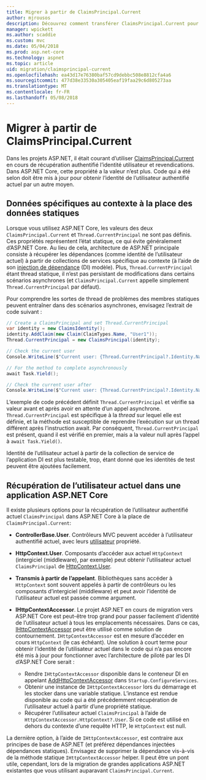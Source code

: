 ```yaml
---
title: Migrer à partir de ClaimsPrincipal.Current
author: mjrousos
description: Découvrez comment transférer ClaimsPrincipal.Current pour extraire l’identité de l’utilisateur authentifié actuel et les revendications dans ASP.NET Core.
manager: wpickett
ms.author: scaddie
ms.custom: mvc
ms.date: 05/04/2018
ms.prod: asp.net-core
ms.technology: aspnet
ms.topic: article
uid: migration/claimsprincipal-current
ms.openlocfilehash: ea43d17e76380baf57cd9debbc508e8812cfa4a6
ms.sourcegitcommit: 477d38e33530a305405eaf19faa29c6d805273aa
ms.translationtype: MT
ms.contentlocale: fr-FR
ms.lasthandoff: 05/08/2018
---
```

# <a name="migrate-from-claimsprincipalcurrent"></a>Migrer à partir de ClaimsPrincipal.Current

Dans les projets ASP.NET, il était courant d’utiliser [ClaimsPrincipal.Current](/dotnet/api/system.security.claims.claimsprincipal.current) en cours de récupération authentifié l’identité utilisateur et revendications. Dans ASP.NET Core, cette propriété a la valeur n’est plus. Code qui a été selon doit être mis à jour pour obtenir l’identité de l’utilisateur authentifié actuel par un autre moyen.

## <a name="context-specific-data-instead-of-static-data"></a>Données spécifiques au contexte à la place des données statiques

Lorsque vous utilisez ASP.NET Core, les valeurs des deux `ClaimsPrincipal.Current` et `Thread.CurrentPrincipal` ne sont pas définis. Ces propriétés représentent l’état statique, ce qui évite généralement d’ASP.NET Core. Au lieu de cela, architecture de ASP.NET principale consiste à récupérer les dépendances (comme identité de l’utilisateur actuel) à partir de collections de services spécifique au contexte (à l’aide de son [injection de dépendance](xref:fundamentals/dependency-injection) (DI) modèle). Plus, `Thread.CurrentPrincipal` étant thread statique, il n’est pas persistant de modifications dans certains scénarios asynchrones (et `ClaimsPrincipal.Current` appelle simplement `Thread.CurrentPrincipal` par défaut).

Pour comprendre les sortes de thread de problèmes des membres statiques peuvent entraîner dans des scénarios asynchrones, envisagez l’extrait de code suivant :

```csharp
// Create a ClaimsPrincipal and set Thread.CurrentPrincipal
var identity = new ClaimsIdentity();
identity.AddClaim(new Claim(ClaimTypes.Name, "User1"));
Thread.CurrentPrincipal = new ClaimsPrincipal(identity);

// Check the current user
Console.WriteLine($"Current user: {Thread.CurrentPrincipal?.Identity.Name}");

// For the method to complete asynchronously
await Task.Yield();

// Check the current user after
Console.WriteLine($"Current user: {Thread.CurrentPrincipal?.Identity.Name}");
```

L’exemple de code précédent définit `Thread.CurrentPrincipal` et vérifie sa valeur avant et après avoir en attente d’un appel asynchrone. `Thread.CurrentPrincipal` est spécifique à la *thread* sur lequel elle est définie, et la méthode est susceptible de reprendre l’exécution sur un thread différent après l’instruction await. Par conséquent, `Thread.CurrentPrincipal` est présent, quand il est vérifié en premier, mais a la valeur null après l’appel à `await Task.Yield()`.

Identité de l’utilisateur actuel à partir de la collection de service de l’application DI est plus testable, trop, étant donné que les identités de test peuvent être ajoutées facilement.

## <a name="retrieve-the-current-user-in-an-aspnet-core-app"></a>Récupération de l’utilisateur actuel dans une application ASP.NET Core

Il existe plusieurs options pour la récupération de l’utilisateur authentifié actuel `ClaimsPrincipal` dans ASP.NET Core à la place de `ClaimsPrincipal.Current`:

* **ControllerBase.User**. Contrôleurs MVC peuvent accéder à l’utilisateur authentifié actuel, avec leurs [utilisateur](/dotnet/api/microsoft.aspnetcore.mvc.controllerbase.user) propriété.
* **HttpContext.User**. Composants d’accéder aux actuel `HttpContext` (intergiciel (middleware), par exemple) peut obtenir l’utilisateur actuel `ClaimsPrincipal` de [HttpContext.User](/dotnet/api/microsoft.aspnetcore.http.httpcontext.user).
* **Transmis à partir de l’appelant**. Bibliothèques sans accéder à `HttpContext` sont souvent appelés à partir de contrôleurs ou les composants d’intergiciel (middleware) et peut avoir l’identité de l’utilisateur actuel est passée comme argument.
* **IHttpContextAccessor**. Le projet ASP.NET en cours de migration vers ASP.NET Core est peut-être trop grand pour passer facilement d’identité de l’utilisateur actuel à tous les emplacements nécessaires. Dans ce cas, [IHttpContextAccessor](/dotnet/api/microsoft.aspnetcore.http.ihttpcontextaccessor) peut être utilisé comme solution de contournement. `IHttpContextAccessor` est en mesure d’accéder en cours `HttpContext` (le cas échéant). Une solution à court terme pour obtenir l’identité de l’utilisateur actuel dans le code qui n’a pas encore été mis à jour pour fonctionner avec l’architecture de piloté par les DI d’ASP.NET Core serait :

  * Rendre `IHttpContextAccessor` disponible dans le conteneur DI en appelant [AddHttpContextAccessor](https://github.com/aspnet/Hosting/issues/793) dans `Startup.ConfigureServices`.
  * Obtenir une instance de `IHttpContextAccessor` lors du démarrage et les stocker dans une variable statique. L’instance est rendue disponible au code qui a été précédemment récupération de l’utilisateur actuel à partir d’une propriété statique.
  * Récupérer l’utilisateur actuel `ClaimsPrincipal` à l’aide de `HttpContextAccessor.HttpContext?.User`. Si ce code est utilisé en dehors du contexte d’une requête HTTP, le `HttpContext` est null.

La dernière option, à l’aide de `IHttpContextAccessor`, est contraire aux principes de base de ASP.NET (et préférez dépendances injectées dépendances statiques). Envisagez de supprimer la dépendance vis-à-vis de la méthode statique `IHttpContextAccessor` helper. Il peut être un pont utile, cependant, lors de la migration de grandes applications ASP.NET existantes que vous utilisant auparavant `ClaimsPrincipal.Current`.
